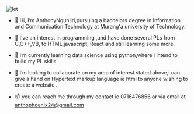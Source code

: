 
![let](https://github.com/AnthonyNgunjiri/AnthonyNgunjiri/assets/146926094/8940c19b-a4cc-40b1-9874-e2326317576b)
  
 - 👋 Hi, I’m AnthonyNgunjiri,pursuing a bachelors degree in Information 
     and Communication Technology at Murang'a university of Technology.
 - 👀 I’ve an interest in programming ,and have done several PLs from 
    C,C++,VB, to HTML,javascript, React and still learning some more.
- 🌱 I’m currently learning data science using python,where 
    i intend to build my PL skills
 
- 💞️ I’m looking to collaborate on my area of interest stated above,i can give a hand  on Hypertext markup language ie html to anyone wishing to create a website .
- 📫 you can reach me through my contact ie 0716476856 or via email at anthophoenix24@gmail.com
<!---
AnthonyNgunjiri/AnthonyNgunjiri is a ✨ special ✨ repository because its `README.md` (this file) appears on your GitHub profile.
You can click the Preview link to take a look at your changes.
--->
